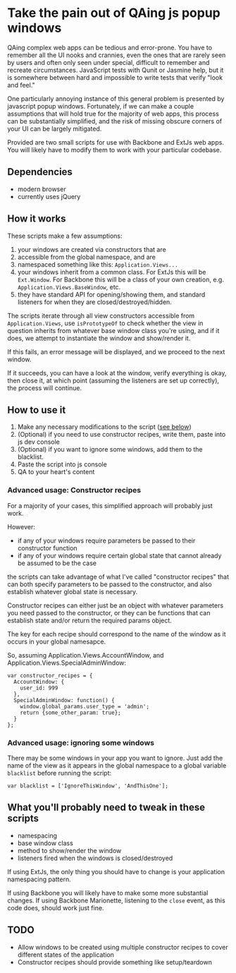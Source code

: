 # Take the pain out of QAing js popup windows

QAing complex web apps can be tedious and error-prone. You have to
remember all the UI nooks and crannies, even the ones that are rarely
seen by users and often only seen under special, difficult to remember
and recreate circumstances. JavaScript tests with Qunit or Jasmine help,
but it is somewhere between hard and impossible to write tests that
verify "look and feel."

One particularly annoying instance of this general problem is presented
by javascript popup windows. Fortunately, if we can make a couple
assumptions that will hold true for the majority of web apps, this
process can be substantially simplified, and the risk of missing obscure
corners of your UI can be largely mitigated.

Provided are two small scripts for use with Backbone and ExtJs web apps.
You will likely have to modify them to work with your particular
codebase.

## Dependencies

- modern browser
- currently uses jQuery

## How it works

These scripts make a few assumptions: 

1. your windows are created via constructors that are
2. accessible from the global namespace, and are
3. namespaced something like this: `Application.Views...`
4. your windows inherit from a common class. For ExtJs this will be
  `Ext.Window`. For Backbone this will be a class of your own creation,
e.g. `Application.Views.BaseWindow`, etc.
5. they have standard API for opening/showing them, and standard
  listeners for when they are closed/destroyed/hidden.

The scripts iterate through all view constructors accessible from
`Application.Views`, use `isPrototypeOf` to check whether the view in
question inherits from whatever base window class you're using, and if
it does, we attempt to instantiate the window and show/render it. 

If this fails, an error message will be displayed, and we proceed to the
next window.

If it succeeds, you can have a look at the window, verify everything is
okay, then close it, at which point (assuming the listeners are set up
correctly), the process will continue.

## How to use it

1. Make any necessary modifications to the script ([see below](https://github.com/lukeasrodgers/qa-js-popups#what-youll-probably-need-to-tweak-in-these-scripts))
2. (Optional) if you need to use constructor recipes, write them, paste
   into js dev console
3. (Optional) if you want to ignore some windows, add them to the
   blacklist.
4. Paste the script into js console
5. QA to your heart's content

### Advanced usage: Constructor recipes

For a majority of your cases, this simplified approach will probably
just work. 

However:

- if any of your windows require parameters be passed to their
  constructor function
- if any of your windows require certain global state that cannot
  already be assumed to be the case

the scripts can take advantage of what I've called "constructor recipes"
that can both specify parameters to be passed to the constructor, and
also establish whatever global state is necessary. 

Constructor recipes can either just be an object with whatever
parameters you need passed to the constructor, or they can be functions
that can establish state and/or return the required params object.

The key for each recipe should correspond to the name of the window as
it occurs in your global namesapce.

So, assuming Application.Views.AccountWindow, and
Application.Views.SpecialAdminWindow: 

```
var constructor_recipes = {
  AccountWindow: {
    user_id: 999
  },
  SpecialAdminWindow: function() {
    window.global_params.user_type = 'admin';
    return {some_other_param: true};
  }
};
```

### Advanced usage: ignoring some windows

There may be some windows in your app you want to ignore. Just add the
name of the view as it appears in the global namespace to a global
variable `blacklist` before running the script: 

```
var blacklist = ['IgnoreThisWindow', 'AndThisOne'];
```

## What you'll probably need to tweak in these scripts

- namespacing 
- base window class
- method to show/render the window
- listeners fired when the windows is closed/destroyed

If using ExtJs, the only thing you should have to change is your
application namespacing pattern.

If using Backbone you will likely have to make some more substantial
changes. If using Backbone Marionette, listening to the `close` event,
as this code does, should work just fine. 

## TODO

- Allow windows to be created using multiple constructor recipes to
  cover different states of the application
- Constructor recipes should provide something like setup/teardown
